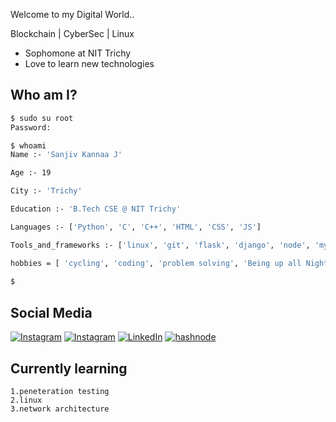 <!-- [![Typing SVG](https://readme-typing-svg.demolab.com?font=Lato&size=32&pause=500&vCenter=true&&width=600&height=100&lines=Hello+World+!!!;I'm+Sanjiv+Kannaa+Jeganathan)](https://git.io/typing-svg)<br/>
 -->
Welcome to my Digital World..

Blockchain | CyberSec | Linux
- Sophomone at NIT Trichy
- Love to learn new technologies
<!-- 
## Programming Languages
 <img src = './images/python2.png' height='30'/>  <img src = './images/c-original.svg' width='30'/>  <img src = './images/cpp.svg' width='30'/>  <img src = './images/html.svg' width='30'/>  <img src = './images/css.svg' width='30'/>  <img src = './images/js.svg' width='30'/>  <img src = './images/java.svg' width='30'/>
 
 ## Tools
 <img src = './images/django.svg' height='40'/> <img src = './images/flask.png' width='30'/>  <img src = './images/sql.svg' width='30'/>  <img src = './images/git.svg' width='30'/>  <img src = './images/linux2.svg' width='30'/>  <img src = './images/ethereum.svg' width='30'/>
 -->

<!--  
 ## Who am I?
 ```python
class WhoAmI:
	 user = 'sanjiv kannaa jeganathan'
	education = "NIT trichy"
	hobbies = [
				'cycling',
				'coding',
				'problem solving',
				'Being up all Night chasing that ONE BUG...'
			]
	
	def getCity():
		return 'Trichy, TN, India'
 ``` -->
 
 
  ## Who am I?
 ```bash
 $ sudo su root
 Password: 
 
 $ whoami
 Name :- 'Sanjiv Kannaa J'

Age :- 19

City :- 'Trichy'

Education :- 'B.Tech CSE @ NIT Trichy'

Languages :- ['Python', 'C', 'C++', 'HTML', 'CSS', 'JS']

Tools_and_frameworks :- ['linux', 'git', 'flask', 'django', 'node', 'mySQL', 'mongoDB', 'docker', 'apache', 'nginx']

hobbies = [ 'cycling', 'coding', 'problem solving', 'Being up all Night chasing that ONE BUG...']
			
$
```


## Social Media
[![Instagram](https://img.shields.io/badge/Instagram-%23E4405F.svg?logo=Instagram&logoColor=white)](https://instagram.com/sanjivkannaajeganathan) [![Instagram](https://img.shields.io/badge/Instagram-%23E4405F.svg?logo=Instagram&logoColor=white)](https://instagram.com/sanjiv_kannaa_jeganathan) [![LinkedIn](https://img.shields.io/badge/LinkedIn-%230077B5.svg?logo=linkedin&logoColor=white)](https://linkedin.com/in/sanjiv-kannaa-jeganathan-532b16227/) [![hashnode](https://img.shields.io/badge/Hashnode-2962FF?style=for-the-badge&logo=hashnode&logoColor=white)](https://sanjivkannaa.hashnode.dev/) 
 
## Currently learning
 	1.peneteration testing
    2.linux
    3.network architecture
    

<!-- 

 
![](https://github-readme-stats.vercel.app/api?username=SanjivKannaa&theme=default&hide_border=false&include_all_commits=true&count_private=true)

![](https://github-readme-stats.vercel.app/api/top-langs/?username=SanjivKannaa&theme=default&hide_border=false&include_all_commits=true&count_private=true&layout=compact)

 -------
 -->
